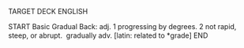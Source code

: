 TARGET DECK
ENGLISH

START
Basic
Gradual
Back: adj. 1 progressing by degrees. 2 not rapid, steep, or abrupt.  gradually adv. [latin: related to *grade]
END
